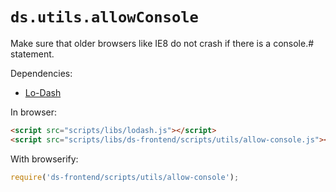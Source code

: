 # `ds.utils.allowConsole`

Make sure that older browsers like IE8 do not crash if there is a console.#
statement.

Dependencies:

- [Lo-Dash](https://lodash.com/)

In browser:

```html
<script src="scripts/libs/lodash.js"></script>
<script src="scripts/libs/ds-frontend/scripts/utils/allow-console.js"></script>
```

With browserify:

```js
require('ds-frontend/scripts/utils/allow-console');
```

